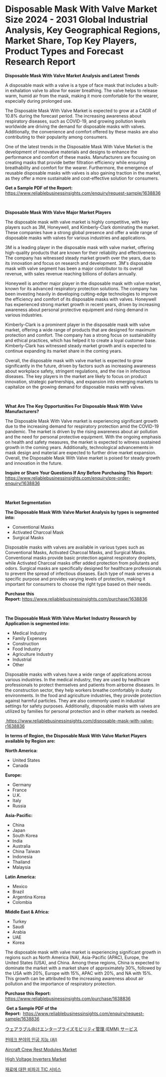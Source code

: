 <p><h1>Disposable Mask With Valve Market Size 2024 - 2031 Global Industrial Analysis, Key Geographical Regions, Market Share, Top Key Players, Product Types and Forecast Research Report</h1></p><p><strong>Disposable Mask With Valve Market Analysis and Latest Trends</strong></p>
<p><p>A disposable mask with a valve is a type of face mask that includes a built-in exhalation valve to allow for easier breathing. The valve helps to release warm, humid air from the mask, making it more comfortable for the wearer, especially during prolonged use.</p><p>The Disposable Mask With Valve Market is expected to grow at a CAGR of 10.8% during the forecast period. The increasing awareness about respiratory diseases, such as COVID-19, and growing pollution levels worldwide are driving the demand for disposable masks with valves. Additionally, the convenience and comfort offered by these masks are also contributing to their popularity among consumers.</p><p>One of the latest trends in the Disposable Mask With Valve Market is the development of innovative materials and designs to enhance the performance and comfort of these masks. Manufacturers are focusing on creating masks that provide better filtration efficiency while ensuring breathability and comfort for the wearer. Furthermore, the emergence of reusable disposable masks with valves is also gaining traction in the market, as they offer a more sustainable and cost-effective solution for consumers.</p></p>
<p><strong>Get a Sample PDF of the Report:&nbsp;</strong> <a href="https://www.reliablebusinessinsights.com/enquiry/request-sample/1638836">https://www.reliablebusinessinsights.com/enquiry/request-sample/1638836</a></p>
<p>&nbsp;</p>
<p><strong>Disposable Mask With Valve Major Market Players</strong></p>
<p><p>The disposable mask with valve market is highly competitive, with key players such as 3M, Honeywell, and Kimberly-Clark dominating the market. These companies have a strong global presence and offer a wide range of disposable masks with valves for various industries and applications.</p><p>3M is a leading player in the disposable mask with valve market, offering high-quality products that are known for their reliability and effectiveness. The company has witnessed steady market growth over the years, due to its innovation and focus on research and development. 3M's disposable mask with valve segment has been a major contributor to its overall revenue, with sales revenue reaching billions of dollars annually.</p><p>Honeywell is another major player in the disposable mask with valve market, known for its advanced respiratory protection solutions. The company has been investing heavily in developing cutting-edge technologies to improve the efficiency and comfort of its disposable masks with valves. Honeywell has experienced strong market growth in recent years, driven by increasing awareness about personal protective equipment and rising demand in various industries.</p><p>Kimberly-Clark is a prominent player in the disposable mask with valve market, offering a wide range of products that are designed for maximum protection and comfort. The company has a strong focus on sustainability and ethical practices, which has helped it to create a loyal customer base. Kimberly-Clark has witnessed steady market growth and is expected to continue expanding its market share in the coming years.</p><p>Overall, the disposable mask with valve market is expected to grow significantly in the future, driven by factors such as increasing awareness about workplace safety, stringent regulations, and the rise in infectious diseases. The key players in the market are likely to focus on product innovation, strategic partnerships, and expansion into emerging markets to capitalize on the growing demand for disposable masks with valves.</p></p>
<p>&nbsp;</p>
<p><strong>What Are The Key Opportunities For Disposable Mask With Valve Manufacturers?</strong></p>
<p><p>The Disposable Mask With Valve market is experiencing significant growth due to the increasing demand for respiratory protection amid the COVID-19 pandemic. The market is driven by the rising awareness about air pollution and the need for personal protective equipment. With the ongoing emphasis on health and safety measures, the market is expected to witness sustained growth in the coming years. Additionally, technological advancements in mask design and material are expected to further drive market expansion. Overall, the Disposable Mask With Valve market is poised for steady growth and innovation in the future.</p></p>
<p><strong>Inquire or Share Your Questions If Any Before Purchasing This Report:</strong> <a href="https://www.reliablebusinessinsights.com/enquiry/pre-order-enquiry/1638836">https://www.reliablebusinessinsights.com/enquiry/pre-order-enquiry/1638836</a></p>
<p>&nbsp;</p>
<p><strong>Market Segmentation</strong></p>
<p><strong>The Disposable Mask With Valve Market Analysis by types is segmented into:</strong></p>
<p><ul><li>Conventional Masks</li><li>Activated Charcoal Mask</li><li>Surgical Masks</li></ul></p>
<p><p>Disposable masks with valves are available in various types such as Conventional Masks, Activated Charcoal Masks, and Surgical Masks. Conventional masks provide basic protection against respiratory droplets, while Activated Charcoal masks offer added protection from pollutants and odors. Surgical masks are specifically designed for healthcare professionals to prevent the spread of infectious diseases. Each type of mask serves a specific purpose and provides varying levels of protection, making it important for consumers to choose the right type based on their needs.</p></p>
<p><strong>Purchase this Report:&nbsp;</strong><a href="https://www.reliablebusinessinsights.com/purchase/1638836">https://www.reliablebusinessinsights.com/purchase/1638836</a></p>
<p>&nbsp;</p>
<p><strong>The Disposable Mask With Valve Market Industry Research by Application is segmented into:</strong></p>
<p><ul><li>Medical Industry</li><li>Family Expenses</li><li>Construction</li><li>Food Industry</li><li>Agriculture Industry</li><li>Industrial</li><li>Other</li></ul></p>
<p><p>Disposable masks with valves have a wide range of applications across various industries. In the medical industry, they are used by healthcare professionals to protect themselves and patients from airborne diseases. In the construction sector, they help workers breathe comfortably in dusty environments. In the food and agriculture industries, they provide protection against harmful particles. They are also commonly used in industrial settings for safety purposes. Additionally, disposable masks with valves are utilized by families for personal protection and in other markets as needed.</p></p>
<p><a href="https://www.reliablebusinessinsights.com/disposable-mask-with-valve-r1638836">&nbsp;https://www.reliablebusinessinsights.com/disposable-mask-with-valve-r1638836</a></p>
<p><strong>In terms of Region, the Disposable Mask With Valve Market Players available by Region are:</strong></p>
<p>
    <p> <strong> North America: </strong>
        <ul>
            <li>United States</li>
            <li>Canada</li>
        </ul>
        </p> 
    <p> <strong> Europe: </strong>
        <ul>
            <li>Germany</li>
            <li>France</li>
            <li>U.K.</li>
            <li>Italy</li>
            <li>Russia</li>
        </ul>
        </p> 
    <p> <strong> Asia-Pacific: </strong>
        <ul>
            <li>China</li>
            <li>Japan</li>
            <li>South Korea</li>
            <li>India</li>
            <li>Australia</li>
            <li>China Taiwan</li>
            <li>Indonesia</li>
            <li>Thailand</li>
            <li>Malaysia</li>
        </ul>
        </p> 
    <p> <strong> Latin America: </strong>
        <ul>
            <li>Mexico</li>
            <li>Brazil</li>
            <li>Argentina Korea</li>
            <li>Colombia</li>
        </ul>
        </p> 
    <p> <strong> Middle East & Africa: </strong>
        <ul>
            <li>Turkey</li>
            <li>Saudi</li>
            <li>Arabia</li>
            <li>UAE</li>
            <li>Korea</li>
        </ul>
    </p>
    </p>
<p><p>The disposable mask with valve market is experiencing significant growth in regions such as North America (NA), Asia-Pacific (APAC), Europe, the United States (USA), and China. Among these regions, China is expected to dominate the market with a market share of approximately 30%, followed by the USA with 20%, Europe with 15%, APAC with 20%, and NA with 15%. This growth can be attributed to the increasing awareness about air pollution and the importance of respiratory protection.</p></p>
<p><strong>Purchase this Report: </strong><a href="https://www.reliablebusinessinsights.com/purchase/1638836">https://www.reliablebusinessinsights.com/purchase/1638836</a></p>
<p>&nbsp;<strong>Get a Sample PDF of the Report:&nbsp;&nbsp;</strong><a href="https://www.reliablebusinessinsights.com/enquiry/request-sample/1638836">https://www.reliablebusinessinsights.com/enquiry/request-sample/1638836</a></p>
<p><strong></strong></p>
<p><p><a href="https://github.com/kegley4963/Market-Research-Report-List-1/blob/main/738442793486.md">ウェアラブル向けエンタープライズモビリティ管理 (EMM) サービス</a></p><p><a href="https://github.com/sarassiksa/Market-Research-Report-List-1/blob/main/815559282982.md">핀테크 분야의 인공 지능 (AI)</a></p><p><a href="https://github.com/JermaineCrona2023/Market-Research-Report-List-1/blob/main/aircraft-crew-rest-modules-market.md">Aircraft Crew Rest Modules Market</a></p><p><a href="https://issuu.com/reportprime-2/docs/high-voltage-inverters-market-size-_70c3700faf8c7e">High Voltage Inverters Market</a></p><p><a href="https://github.com/LoganRew1964/Market-Research-Report-List-1/blob/main/546762682983.md">재료에 대한 비파괴 TIC 서비스</a></p></p>